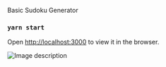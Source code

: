 Basic Sudoku Generator

### `yarn start`
Open [http://localhost:3000](http://localhost:3000) to view it in the browser.



![Image description](https://cdn-images-1.medium.com/max/1600/1*xsq7UK9tNbrE8K1czhO1Dg.png)
